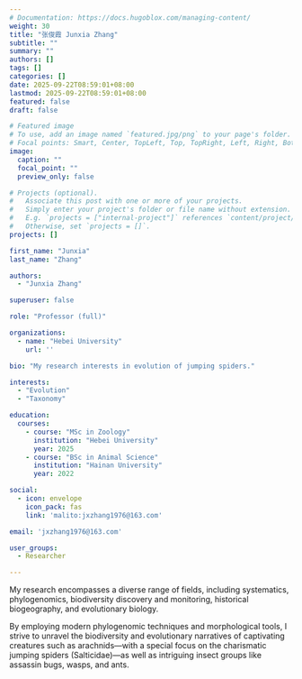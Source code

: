 ```yaml
---
# Documentation: https://docs.hugoblox.com/managing-content/
weight: 30
title: "张俊霞 Junxia Zhang"
subtitle: ""
summary: ""
authors: []
tags: []
categories: []
date: 2025-09-22T08:59:01+08:00
lastmod: 2025-09-22T08:59:01+08:00
featured: false
draft: false

# Featured image
# To use, add an image named `featured.jpg/png` to your page's folder.
# Focal points: Smart, Center, TopLeft, Top, TopRight, Left, Right, BottomLeft, Bottom, BottomRight.
image:
  caption: ""
  focal_point: ""
  preview_only: false

# Projects (optional).
#   Associate this post with one or more of your projects.
#   Simply enter your project's folder or file name without extension.
#   E.g. `projects = ["internal-project"]` references `content/project/deep-learning/index.md`.
#   Otherwise, set `projects = []`.
projects: []

first_name: "Junxia"
last_name: "Zhang"

authors:
  - "Junxia Zhang"

superuser: false

role: "Professor (full)"

organizations:
  - name: "Hebei University"
    url: ''

bio: "My research interests in evolution of jumping spiders."

interests:
  - "Evolution"
  - "Taxonomy"

education:
  courses:
    - course: "MSc in Zoology"
      institution: "Hebei University"
      year: 2025
    - course: "BSc in Animal Science"
      institution: "Hainan University"
      year: 2022

social:
  - icon: envelope
    icon_pack: fas
    link: 'malito:jxzhang1976@163.com'

email: 'jxzhang1976@163.com'

user_groups:
  - Researcher

---
```


My research encompasses a diverse range of fields, including systematics, phylogenomics, biodiversity discovery and monitoring, historical biogeography, and evolutionary biology.

By employing modern phylogenomic techniques and morphological tools, I strive to unravel the biodiversity and evolutionary narratives of captivating creatures such as arachnids—with a special focus on the charismatic jumping spiders (Salticidae)—as well as intriguing insect groups like assassin bugs, wasps, and ants.

